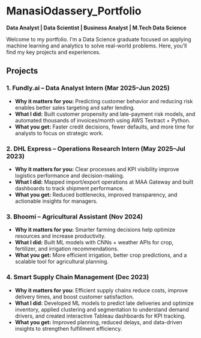 # ManasiOdassery_Portfolio
**Data Analyst | Data Scientist | Business Analyst | M.Tech Data Science**  


Welcome to my portfolio.
I’m a Data Science graduate focused on applying machine learning and analytics to solve real-world problems.
Here, you’ll find my key projects and experiences.

## Projects

### 1. Fundly.ai – Data Analyst Intern (Mar 2025–Jun 2025)  
- **Why it matters for you:** Predicting customer behavior and reducing risk enables better sales targeting and safer lending.  
- **What I did:** Built customer propensity and late-payment risk models, and automated thousands of invoices/month using AWS Textract + Python.  
- **What you get:** Faster credit decisions, fewer defaults, and more time for analysts to focus on strategic work.
  
### 2. DHL Express – Operations Research Intern (May 2025–Jul 2023)  
- **Why it matters for you:** Clear processes and KPI visibility improve logistics performance and decision-making.  
- **What I did:** Mapped import/export operations at MAA Gateway and built dashboards to track shipment performance.  
- **What you get:** Reduced bottlenecks, improved transparency, and actionable insights for managers.  

### 3. Bhoomi – Agricultural Assistant (Nov 2024)  
- **Why it matters for you:** Smarter farming decisions help optimize resources and increase productivity.  
- **What I did:** Built ML models with CNNs + weather APIs for crop, fertilizer, and irrigation recommendations.  
- **What you get:** More efficient irrigation, better crop predictions, and a scalable tool for agricultural planning.

### 4. Smart Supply Chain Management (Dec 2023)  
- **Why it matters for you:** Efficient supply chains reduce costs, improve delivery times, and boost customer satisfaction.  
- **What I did:** Developed ML models to predict late deliveries and optimize inventory, applied clustering and segmentation to understand demand drivers, and created interactive Tableau dashboards for KPI tracking.  
- **What you get:** Improved planning, reduced delays, and data-driven insights to strengthen fulfillment efficiency.  

